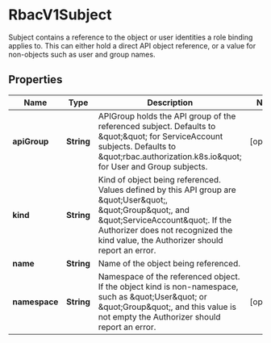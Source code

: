 

# RbacV1Subject

Subject contains a reference to the object or user identities a role binding applies to.  This can either hold a direct API object reference, or a value for non-objects such as user and group names.

## Properties

| Name | Type | Description | Notes |
|------------ | ------------- | ------------- | -------------|
|**apiGroup** | **String** | APIGroup holds the API group of the referenced subject. Defaults to \&quot;\&quot; for ServiceAccount subjects. Defaults to \&quot;rbac.authorization.k8s.io\&quot; for User and Group subjects. |  [optional] |
|**kind** | **String** | Kind of object being referenced. Values defined by this API group are \&quot;User\&quot;, \&quot;Group\&quot;, and \&quot;ServiceAccount\&quot;. If the Authorizer does not recognized the kind value, the Authorizer should report an error. |  |
|**name** | **String** | Name of the object being referenced. |  |
|**namespace** | **String** | Namespace of the referenced object.  If the object kind is non-namespace, such as \&quot;User\&quot; or \&quot;Group\&quot;, and this value is not empty the Authorizer should report an error. |  [optional] |



